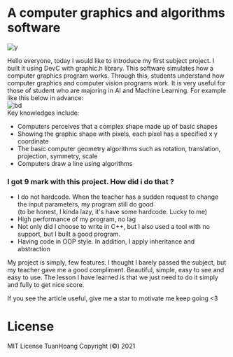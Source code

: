 # A computer graphics and algorithms software  

![y](https://user-images.githubusercontent.com/86332370/142972501-b48d4257-53a3-42aa-b16a-40c2f6289ab3.gif)  
 
Hello everyone, today I would like to introduce my first subject project. I built it using DevC with graphic.h library. This software simulates how a computer graphics program works. Through this, students understand how computer graphics and computer vision programs work. It is very useful for those of student who are majoring in AI and Machine Learning. For example like this below in advance:  
![bd](https://user-images.githubusercontent.com/86332370/142972309-d543dd27-48cd-4191-a7b9-3b941675bb76.gif)  
Key knowledges include:  
- Computers perceives that a complex shape made up of basic shapes
- Showing the graphic shape with pixels, each pixel has a specified x y coordinate
- The basic computer geometry algorithms such as rotation, translation, projection, symmetry, scale
- Computers draw a line using algorithms


### I got 9 mark with this project. How did i do that ?  
+ I do not hardcode. When the teacher has a sudden request to change the input parameters, my program still do good  
 (to be honest, I kinda lazy, it's have some hardcode. Lucky to me)  
+ High performance of my program, no lag
+ Not only did I choose to write in C++, but I also used a tool with no support, but I built a good program.
+ Having code in OOP style. In addition, I apply inheritance and abstraction 

My project is simply, few features. I thought I barely passed the subject, but my teacher gave me a good compliment. Beautiful, simple, easy to see and easy to use. The lesson I have learned is that we just need to do it simply and fully to get nice score.

If you see the article useful, give me a star to motivate me keep going <3  

# License
MIT License TuanHoang Copyright (©) 2021  
